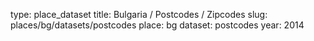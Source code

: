 type: place_dataset
title: Bulgaria / Postcodes / Zipcodes
slug: places/bg/datasets/postcodes
place: bg
dataset: postcodes
year: 2014

